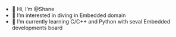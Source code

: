 - 👋 Hi, I’m @Shane
- 👀 I’m interested in diving in Embedded domain
- 🌱 I’m currently learning C/C++ and Python with seval Embedded developments board 

<!---
ShekharSuthar/ShekharSuthar is a ✨ special ✨ repository because its `README.md` (this file) appears on your GitHub profile.
You can click the Preview link to take a look at your changes.
--->
